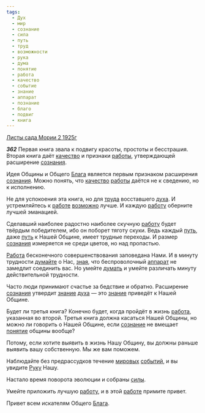 ```yaml
---
tags:
  - Дух
  - мир
  - сознание
  - сила
  - путь
  - труд
  - возможности
  - рука
  - дума
  - понятие
  - работа
  - качество
  - событие
  - знание
  - аппарат
  - познание
  - благо
  - подвиг
  - книга
---
```


[Листы сада Мории 2 1925г](/agni/1925)

___362___
Первая книга звала к подвигу красоты, простоты и бесстрашия. Вторая книга даёт [качество](/tag/#качество) и признаки [работы](/tag/#[работа](/tag/#работа)), утверждающей расширение [сознания](/tag/#[сознание](/tag/#сознание)).   

Идея Общины и Общего [Блага](/tag/#благо) является первым признаком расширения [сознания](/tag/#[сознание](/tag/#сознание)). Можно понять, что [качество](/tag/#качество) [работы](/tag/#[работа](/tag/#работа)) даётся не к сведению, но к исполнению.   

Не для успокоения эта книга, но для [труда](/tag/#[труд](/tag/#труд)) восставшего [духа](/tag/#Дух). И устремляйтесь к [работе](/tag/#[работа](/tag/#работа)) [возможно](/tag/#возможности) лучше. И каждую [работу](/tag/#[работа](/tag/#работа)) оберните лучшей эманацией.   

Сделавший наиболее радостно наиболее скучную [работу](/tag/#[работа](/tag/#работа)) будет твёрдым победителем, ибо он поборет тяготу скуки. Ведь каждый [путь](/tag/#путь), даже [путь](/tag/#путь) к Нашей Общине, имеет трудные переходы. И размер [сознания](/tag/#[сознание](/tag/#сознание)) измеряется не среди цветов, но над пропастью.   

[Работа](/tag/#[работа](/tag/#работа)) бесконечного совершенствования заповедана Нами. И в минуту трудности [думайте](/tag/#дума) о Нас, [зная](/tag/#познание), что беспроволочный [аппарат](/tag/#аппарат) не замедлит соединить вас. Но умейте [думать](/tag/#дума) и умейте различать минуту действительной трудности.   

Часто люди принимают счастье за бедствие и обратно. Расширение [сознания](/tag/#[сознание](/tag/#сознание)) утвердит [знание](/tag/#знание) [духа](/tag/#Дух) — это [знание](/tag/#знание) приведёт к Нашей Общине.   

Будет ли третья книга? Конечно будет, когда пройдёт в жизнь [работа](/tag/#работа), указанная во второй. Третья книга должна касаться Нашей Общины, но можно ли говорить о Нашей Общине, если [сознание](/tag/#сознание) не вмещает [понятие](/tag/#понятие) общины вообще?   

Потому, если хотите выявить в жизнь Нашу Общину, вы должны раньше выявить вашу собственную. Мы же вам поможем.   

Наблюдайте без предрассудков течение [мировых](/tag/#мир) [событий](/tag/#событие), и вы увидите [Руку](/tag/#рука) Нашу.   

Настало время поворота эволюции и собраны [силы](/tag/#сила).   

Умейте приложить лучшую [работу](/tag/#[работа](/tag/#работа)), и в этой [работе](/tag/#[работа](/tag/#работа)) примите привет.   

Привет всем искателям Общего [Блага](/tag/#благо).   

